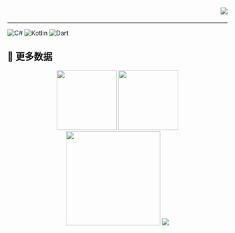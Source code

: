 <h1 align="right">
  <a href="https://meuicat.com/">
    <img src="https://readme-typing-svg.herokuapp.com?color=%2336BCF7&lines=长路漫漫，走遍世界各地，寻找心中的自己.;console.log(%22Hello%EF%BC%8CiCat%22)">
  </a>
</h1>

---

![C#](https://img.shields.io/badge/C%23-%239400D3) ![Kotlin](https://img.shields.io/badge/Kotlin-%23DCD0FF) ![Dart](https://img.shields.io/badge/Dart-%236495ED)


## 💪 更多数据
<!-- BiliBili和GitHub数据 -->
<div align="center">
  <img height="137px" src="https://github-readme-stats.vercel.app/api?username=wleelw&hide_title=true&hide_border=true&show_icons=trueline_height=21&text_color=000&icon_color=000&bg_color=30,8BC6EC,9599E2&theme=graywhite" />
  <img height="137px" src="https://github-readme-stats.vercel.app/api/top-langs/?username=wleelw&hide_title=true&hide_border=true&layout=compact&langs_count=6&text_color=000&icon_color=fff&bg_color=30,8BC6EC,9599E2&theme=graywhite" />
</div>
<div align="center">
  <img height="216px" src="https://github-readme-streak-stats.herokuapp.com/?user=wleelw&theme=dark&hide_border=true" />
  <a href="https://space.bilibili.com/1329819902"><img src="https://stats.justsong.cn/api/bilibili/?id=1329819902"/></a>
</div>
